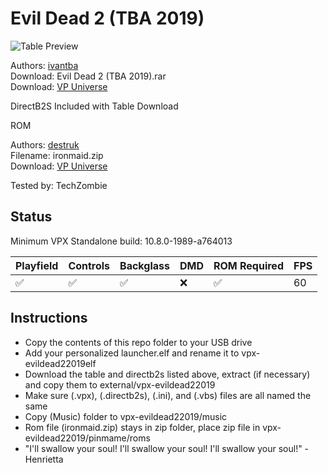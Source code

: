 # Evil Dead 2 (TBA 2019)

![Table Preview](../../images/vpx-evildead22019.png)

Authors: [ivantba](https://www.vpforums.org/index.php?showuser=123858)  
Download: Evil Dead 2 (TBA 2019).rar  
Download: [VP Universe](https://www.vpforums.org/index.php?app=downloads&showfile=14439)

DirectB2S Included with Table Download

ROM

Authors: [destruk](https://www.vpforums.org/index.php?showuser=5)  
Filename: ironmaid.zip  
Download: [VP Universe](https://www.vpforums.org/index.php?app=downloads&showfile=169)

Tested by: TechZombie

## Status 

Minimum VPX Standalone build: 10.8.0-1989-a764013

| Playfield | Controls | Backglass | DMD | ROM Required | FPS | 
|-----------|----------|-----------|-----|--------------|-----|
| :white_check_mark: | :white_check_mark: | :white_check_mark: | :x: | :white_check_mark: | 60 |

## Instructions

- Copy the contents of this repo folder to your USB drive
- Add your personalized launcher.elf and rename it to vpx-evildead22019elf
- Download the table and directb2s listed above, extract (if necessary) and copy them to external/vpx-evildead22019
- Make sure (.vpx), (.directb2s), (.ini), and (.vbs) files are all named the same
- Copy (Music) folder to vpx-evildead22019/music
- Rom file (ironmaid.zip) stays in zip folder, place zip file in vpx-evildead22019/pinmame/roms
- "I'll swallow your soul! I'll swallow your soul! I'll swallow your soul!" - Henrietta

